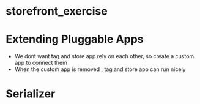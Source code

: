 # storefront_exercise

# Extending Pluggable Apps

- We dont want tag and store app rely on each other, so create a custom app to connect them
- When the custom app is removed , tag and store app can run nicely

# Serializer
